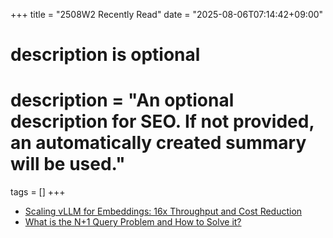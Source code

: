 +++
title = "2508W2 Recently Read"
date = "2025-08-06T07:14:42+09:00"

#
# description is optional
#
# description = "An optional description for SEO. If not provided, an automatically created summary will be used."

tags = []
+++

- [Scaling vLLM for Embeddings: 16x Throughput and Cost Reduction](https://medium.com/@snowflake_ai_research/scaling-vllm-for-embeddings-16x-throughput-and-cost-reduction-f2b4d4c8e1bf)
- [What is the N+1 Query Problem and How to Solve it?](https://www.namitjain.com/blog/n-plus-1-query-problem)
